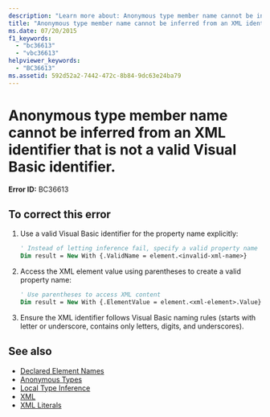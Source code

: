 ```yaml
---
description: "Learn more about: Anonymous type member name cannot be inferred from an XML identifier that is not a valid Visual Basic identifier."
title: "Anonymous type member name cannot be inferred from an XML identifier that is not a valid Visual Basic identifier."
ms.date: 07/20/2015
f1_keywords:
  - "bc36613"
  - "vbc36613"
helpviewer_keywords:
  - "BC36613"
ms.assetid: 592d52a2-7442-472c-8b84-9dc63e24ba79
---
```

# Anonymous type member name cannot be inferred from an XML identifier that is not a valid Visual Basic identifier.

**Error ID:** BC36613

## To correct this error

1. Use a valid Visual Basic identifier for the property name explicitly:

   ```vb
   ' Instead of letting inference fail, specify a valid property name
   Dim result = New With {.ValidName = element.<invalid-xml-name>}
   ```

2. Access the XML element value using parentheses to create a valid property name:

   ```vb
   ' Use parentheses to access XML content
   Dim result = New With {.ElementValue = element.<xml-element>.Value}
   ```

3. Ensure the XML identifier follows Visual Basic naming rules (starts with letter or underscore, contains only letters, digits, and underscores).

## See also

- [Declared Element Names](../programming-guide/language-features/declared-elements/declared-element-names.md)
- [Anonymous Types](../programming-guide/language-features/objects-and-classes/anonymous-types.md)
- [Local Type Inference](../programming-guide/language-features/variables/local-type-inference.md)
- [XML](../programming-guide/language-features/xml/index.md)
- [XML Literals](../language-reference/xml-literals/index.md)
